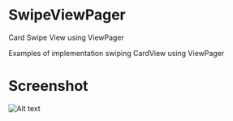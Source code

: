 # SwipeViewPager

Card Swipe View using ViewPager

Examples of implementation swiping CardView using ViewPager

# Screenshot
![Alt text](https://github.com/haerulmuttaqin/SwipeViewPager/blob/master/app/banner.png?raw=true "SwipeViewPager")
